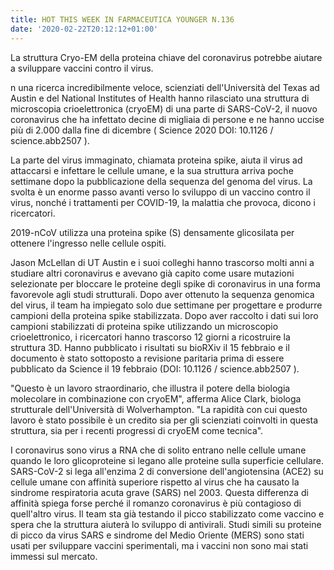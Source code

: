 ```yaml
---
title: HOT THIS WEEK IN FARMACEUTICA YOUNGER N.136
date: '2020-02-22T20:12:12+01:00'
---
```

La struttura Cryo-EM della proteina chiave del coronavirus potrebbe aiutare a sviluppare vaccini contro il virus.

n una ricerca incredibilmente veloce, scienziati dell'Università del Texas ad Austin e del National Institutes of Health hanno rilasciato una struttura di microscopia crioelettronica (cryoEM) di una parte di SARS-CoV-2, il nuovo coronavirus che ha infettato decine di migliaia di persone e ne hanno uccise più di 2.000 dalla fine di dicembre ( Science 2020 DOI: 10.1126 / science.abb2507 ).

La parte del virus immaginato, chiamata proteina spike, aiuta il virus ad attaccarsi e infettare le cellule umane, e la sua struttura arriva poche settimane dopo la pubblicazione della sequenza del genoma del virus. La svolta è un enorme passo avanti verso lo sviluppo di un vaccino contro il virus, nonché i trattamenti per COVID-19, la malattia che provoca, dicono i ricercatori.



2019-nCoV utilizza una proteina spike (S) densamente glicosilata per ottenere l'ingresso nelle cellule ospiti. 







Jason McLellan di UT Austin e i suoi colleghi hanno trascorso molti anni a studiare altri coronavirus e avevano già capito come usare mutazioni selezionate per bloccare le proteine ​​degli spike di coronavirus in una forma favorevole agli studi strutturali. Dopo aver ottenuto la sequenza genomica del virus, il team ha impiegato solo due settimane per progettare e produrre campioni della proteina spike stabilizzata. Dopo aver raccolto i dati sui loro campioni stabilizzati di proteina spike utilizzando un microscopio crioelettronico, i ricercatori hanno trascorso 12 giorni a ricostruire la struttura 3D. Hanno pubblicato i risultati su bioRXiv il 15 febbraio e il documento è stato sottoposto a revisione paritaria prima di essere pubblicato da Science il 19 febbraio (DOI: 10.1126 / science.abb2507 ).

"Questo è un lavoro straordinario, che illustra il potere della biologia molecolare in combinazione con cryoEM", afferma Alice Clark, biologa strutturale dell'Università di Wolverhampton. "La rapidità con cui questo lavoro è stato possibile è un credito sia per gli scienziati coinvolti in questa struttura, sia per i recenti progressi di cryoEM come tecnica".

I coronavirus sono virus a RNA che di solito entrano nelle cellule umane quando le loro glicoproteine ​​si legano alle proteine ​​sulla superficie cellulare. SARS-CoV-2 si lega all'enzima 2 di conversione dell'angiotensina (ACE2) su cellule umane con affinità superiore rispetto al virus che ha causato la sindrome respiratoria acuta grave (SARS) nel 2003. Questa differenza di affinità spiega forse perché il romanzo coronavirus è più contagioso di quell'altro virus. Il team sta già testando il picco stabilizzato come vaccino e spera che la struttura aiuterà lo sviluppo di antivirali. Studi simili su proteine ​​di picco da virus SARS e sindrome del Medio Oriente (MERS) sono stati usati per sviluppare vaccini sperimentali, ma i vaccini non sono mai stati immessi sul mercato.
